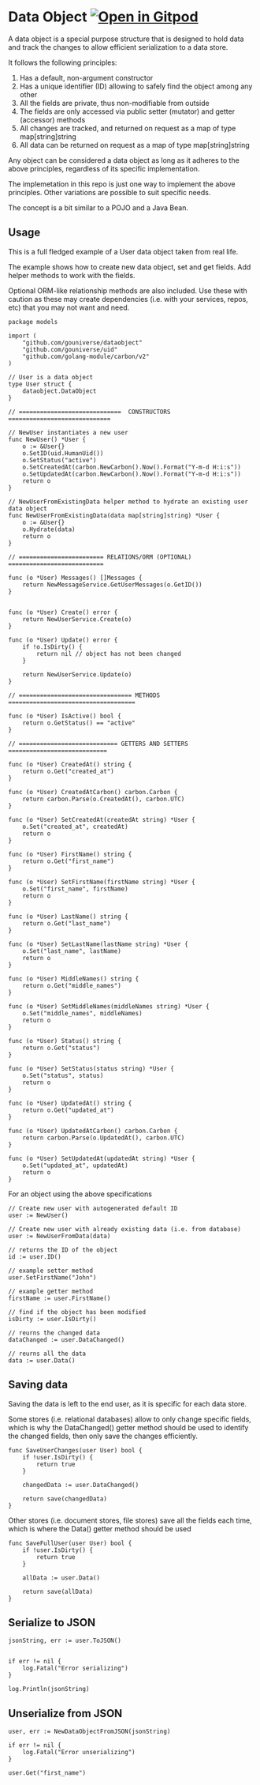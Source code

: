# Data Object <a href="https://gitpod.io/#https://github.com/gouniverse/dataobject" style="float:right:"><img src="https://gitpod.io/button/open-in-gitpod.svg" alt="Open in Gitpod" loading="lazy"></a>

A data object is a special purpose structure that is designed
to hold data and track the changes to allow efficient 
serialization to a data store.

It follows the following principles:

1. Has a default, non-argument constructor
2. Has a unique identifier (ID) allowing to safely find the object among any other
3. All the fields are private, thus non-modifiable from outside
4. The fields are only accessed via public setter (mutator) and getter (accessor) methods
5. All changes are tracked, and returned on request as a map of type map[string]string
6. All data can be returned on request as a map of type map[string]string

Any object can be considered a data object as long as it adheres to the above principles, 
regardless of its specific implementation.

The implemetation in this repo is just one way to implement the above principles. Other variations are possible to suit specific needs.

The concept is a bit similar to a POJO and a Java Bean.

## Usage

This is a full fledged example of a User data object taken from real life. 

The example shows how to create new data object, set and get fields. Add helper methods to work with the fields.

Optional ORM-like relationship methods are also included. Use these with caution as these may create dependencies (i.e. with your services, repos, etc) that you may not want and need.

```golang
package models

import (
	"github.com/gouniverse/dataobject"
	"github.com/gouniverse/uid"
	"github.com/golang-module/carbon/v2"
)

// User is a data object
type User struct {
	dataobject.DataObject
}

// =============================  CONSTRUCTORS =============================

// NewUser instantiates a new user
func NewUser() *User {
	o := &User{}
	o.SetID(uid.HumanUid())
	o.SetStatus("active")
	o.SetCreatedAt(carbon.NewCarbon().Now().Format("Y-m-d H:i:s"))
	o.SetUpdatedAt(carbon.NewCarbon().Now().Format("Y-m-d H:i:s"))
	return o
}

// NewUserFromExistingData helper method to hydrate an existing user data object
func NewUserFromExistingData(data map[string]string) *User {
	o := &User{}
	o.Hydrate(data)
	return o
}

// ======================== RELATIONS/ORM (OPTIONAL) ===========================

func (o *User) Messages() []Messages {
	return NewMessageService.GetUserMessages(o.GetID())
}


func (o *User) Create() error {
	return NewUserService.Create(o)
}

func (o *User) Update() error {
	if !o.IsDirty() {
		return nil // object has not been changed
	}

	return NewUserService.Update(o)
}

// ================================ METHODS ====================================

func (o *User) IsActive() bool {
	return o.GetStatus() == "active"
}

// ============================ GETTERS AND SETTERS ============================

func (o *User) CreatedAt() string {
	return o.Get("created_at")
}

func (o *User) CreatedAtCarbon() carbon.Carbon {
	return carbon.Parse(o.CreatedAt(), carbon.UTC)
}

func (o *User) SetCreatedAt(createdAt string) *User {
	o.Set("created_at", createdAt)
	return o
}

func (o *User) FirstName() string {
	return o.Get("first_name")
}

func (o *User) SetFirstName(firstName string) *User {
	o.Set("first_name", firstName)
	return o
}

func (o *User) LastName() string {
	return o.Get("last_name")
}

func (o *User) SetLastName(lastName string) *User {
	o.Set("last_name", lastName)
	return o
}

func (o *User) MiddleNames() string {
	return o.Get("middle_names")
}

func (o *User) SetMiddleNames(middleNames string) *User {
	o.Set("middle_names", middleNames)
	return o
}

func (o *User) Status() string {
	return o.Get("status")
}

func (o *User) SetStatus(status string) *User {
	o.Set("status", status)
	return o
}

func (o *User) UpdatedAt() string {
	return o.Get("updated_at")
}

func (o *User) UpdatedAtCarbon() carbon.Carbon {
	return carbon.Parse(o.UpdatedAt(), carbon.UTC)
}

func (o *User) SetUpdatedAt(updatedAt string) *User {
	o.Set("updated_at", updatedAt)
	return o
}

```

For an object using the above specifications

```golang
// Create new user with autogenerated default ID
user := NewUser()

// Create new user with already existing data (i.e. from database)
user := NewUserFromData(data)

// returns the ID of the object
id := user.ID()

// example setter method
user.SetFirstName("John")

// example getter method
firstName := user.FirstName()

// find if the object has been modified
isDirty := user.IsDirty()

// reurns the changed data
dataChanged := user.DataChanged()

// reurns all the data
data := user.Data()
```

## Saving data

Saving the data is left to the end user, as it is specific for each data store.

Some stores (i.e. relational databases) allow to only change specific fields,
which is why the DataChanged() getter method should be used to identify
the changed fields, then only save the changes efficiently.

```golang
func SaveUserChanges(user User) bool {
    if !user.IsDirty() {
        return true
    }

    changedData := user.DataChanged()

    return save(changedData)
}
```

Other stores (i.e. document stores, file stores) save all the fields each time, 
which is where the Data() getter method should be used

```golang
func SaveFullUser(user User) bool {
    if !user.IsDirty() {
        return true
    }

    allData := user.Data()

    return save(allData)
}
```

## Serialize to JSON

```golang
jsonString, err := user.ToJSON()


if err != nil {
    log.Fatal("Error serializing")
}

log.Println(jsonString)

```


## Unserialize from JSON

```golang
user, err := NewDataObjectFromJSON(jsonString)

if err != nil {
    log.Fatal("Error unserializing")
}

user.Get("first_name")
```
